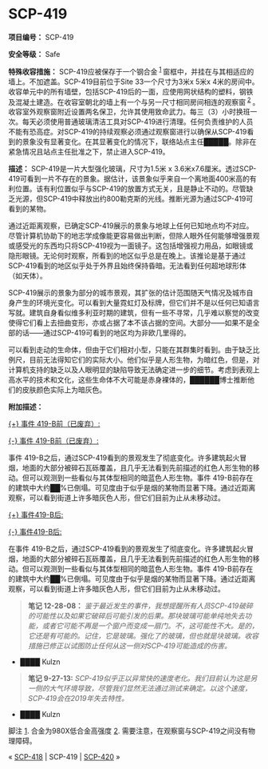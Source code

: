 # SCP-419
                        


**项目编号：** SCP-419

**安全等级：** Safe

**特殊收容措施：** SCP-419应被保存于一个钢合金<sup class='footnoteref'>
 <a shape='rect' class='footnoteref' id='footnoteref-1' href='javascript:;' onclick='WIKIDOT.page.utils.scrollToReference(&apos;footnote-1&apos;)'>1</a>
</sup> 窗框中，并挂在与其相适应的墙上。不加遮盖。SCP-419目前位于Site 33一个尺寸为3米x 5米x 4米的房间中。收容单元中的所有墙壁，包括SCP-419后的一面，应使用网状结构的塑料，钢铁及混凝土建造。在收容室朝北的墙上有一个与另一尺寸相同房间相连的观察窗<sup class='footnoteref'>
 <a shape='rect' class='footnoteref' id='footnoteref-2' href='javascript:;' onclick='WIKIDOT.page.utils.scrollToReference(&apos;footnote-2&apos;)'>2</a>
</sup> 。收容室外观察窗附近设置两名保卫，允许其使用致命武力。每三（3）小时换班一次。每天必须使用普通玻璃清洁工具对SCP-419进行清理。任何负责维护的人员不能有恐高症。对SCP-419的持续观察必须通过观察窗进行以确保从SCP-419看到的景象没有显著变化。在其显著变化的情况下，联络站点主任█████。除非在紧急情况且站点主任批准之下，禁止进入SCP-419。

**描述：** SCP-419是一片大型强化玻璃，尺寸为1.5米 x 3.6米x7.6厘米。透过SCP-419可看到一片不存在的景象。据估计，该景象似乎来自一个离地面400米高的有利位置。该有利位置似乎与SCP-419的放置方式无关，且是静止不动的。尽管缺乏光源，但SCP-419中释放出约800勒克斯的光线。推断光源为通过SCP-419可看到的某物。

通过近距离观察，已确定SCP-419展示的景象与地球上任何已知地点均不对应。尽管计算机协助下的地志学成像能更容易做出判断，但除人眼外任何能够增强景观或感受光的东西均只将SCP-419视为一面镜子。这包括增强视力用品，如眼镜或隐形眼镜。无论何时观察，所看到的地区似乎总是在晚上。该推论是基于通过SCP-419看到的地区似乎处于外界且始终保持昏暗。无法看到任何超地球形体（如天体）。

SCP-419展示的景象为部分的城市景观，其扩张的估计范围随天气情况及城市自身产生的环境光变化。可以看到大量霓虹灯及标牌，但它们并不是以任何已知语言写就。建筑自身看似维多利亚时期的建筑，但有一些不寻常，几乎难以察觉的改变使得它们看上去扭曲变形，亦或占据了本不该占据的空间。大部分——如果不是全部的话——通过SCP-419可看到的地区均为非欧几里得的。

可以看到走动的生命体，但由于它们相对小型，只能在其群集时看到。由于缺乏比例尺，目前无法得知它们的实际大小。他们似乎是人形生物，为暗红色，但是，对计算机支持的缺乏以及人眼明显的缺陷导致无法确定进一步的细节。考虑到表观上高水平的技术和文化，这些生命体不大可能是赤身裸体的，██████博士推断他们的皮肤颜色实际上为暗灰色。

**附加描述：** 


<a shape='rect' class='collapsible-block-link' href='javascript:;'>{+}&#160;&#20107;&#20214;&#160;419-B&#21069;&#65288;&#24050;&#24223;&#24323;&#65289;:</a>

<a shape='rect' class='collapsible-block-link' href='javascript:;'>{-}&#160;&#20107;&#20214;&#160;419-B&#21069;&#65288;&#24050;&#24223;&#24323;&#65289;:</a>

事件 419-B之后，通过SCP-419看到的景观发生了彻底变化。许多建筑起火冒烟，地面的大部分被碎石瓦砾覆盖，且几乎无法看到先前描述的红色人形生物的移动。但可以观测到一些看似与其体型相同的暗蓝色人形生物。事件 419-B前存在的建筑中大约██%已倒塌。可见度由于似乎是烟的某物而显著下降。通过近距离观察，可以看到街道上许多暗灰色人形，但它们目前为止从未移动过。





<a shape='rect' class='collapsible-block-link' href='javascript:;'>{+}&#160;&#20107;&#20214;419-B&#21518;:</a>

<a shape='rect' class='collapsible-block-link' href='javascript:;'>{-}&#160;&#20107;&#20214;419-B&#21518;:</a>

在事件 419-B之后，通过SCP-419看到的景观发生了彻底变化。许多建筑起火冒烟，地面的大部分被碎石瓦砾覆盖，且几乎无法看到先前描述的红色人形生物的移动。但可以观测到一些看似与其体型相同的暗蓝色人形生物。事件 419-B前存在的建筑中大约██%已倒塌。可见度由于似乎是烟的某物而显著下降。通过近距离观察，可以看到街道上许多暗灰色人形，但它们目前为止从未移动过。





> **笔记 12-28-08：**  *鉴于最近发生的事件，我想提醒所有人员SCP-419破碎的可能性以及如果它破碎后可能引发的后果。那块玻璃可能单纯地失去功能，或者它可能不再是一个窗户而变成一扇门。不，这可能性不大。是的，它还是有可能的。记住，它是玻璃。强化了的玻璃，但也就是块玻璃。收容措施已修正以试图防止任何从这一侧对SCP-419可能造成的伤害。* 
- ████ Kulzn
> 


> **笔记 9-27-13:**  *SCP-419似乎正以异常快的速度老化。我们目前认为这是另一侧的大气环境导致，尽管我们显然无法通过测试来确定。以这个速度，SCP-419会在2019年失去特性。* 
- ████ Kulzn
> 


脚注
<a shape='rect' href='javascript:;' onclick='WIKIDOT.page.utils.scrollToReference(&apos;footnoteref-1&apos;)'>1</a>. 合金为980X低合金高强度
<a shape='rect' href='javascript:;' onclick='WIKIDOT.page.utils.scrollToReference(&apos;footnoteref-2&apos;)'>2</a>. 需要注意，在观察窗与SCP-419之间没有物理障碍。



« [SCP-418](/scp-418) | SCP-419 | [SCP-420](/scp-420) »





                    